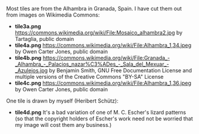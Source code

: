 Most tiles are from the Alhambra in Granada, Spain.
I have cut them out from images on Wikimedia Commons:
- **tile3a.png**
  https://commons.wikimedia.org/wiki/File:Mosaico_alhambra2.jpg
  by Tartaglia, public domain
- **tile4a.png**
  https://commons.wikimedia.org/wiki/File:Alhambra_1,34.jpeg
  by Owen Carter Jones, public domain
- **tile4b.png**
  https://commons.wikimedia.org/wiki/File:Granada_-_Alhambra_-_Palacios_nazar%C3%ADes_-_Sala_del_Mexuar_-_Azulejos.jpg
  by Benjamin Smith, GNU Free Documentation License and multiple versions of
  the Creative Commons "BY-SA" License
- **tile4c.png**
  https://commons.wikimedia.org/wiki/File:Alhambra_1,36.jpeg
  by Owen Carter Jones, public domain

One tile is drawn by myself (Heribert Schütz):
- **tile4d.png**
  It's a bad variation of one of M. C. Escher's lizard patterns
  (so that the copyright holders of Escher's work need not be worried that
  my image will cost them any business.)
